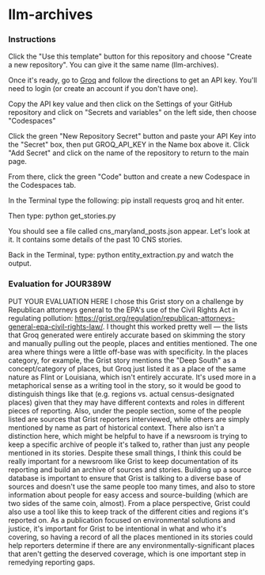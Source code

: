# llm-archives

### Instructions

Click the "Use this template" button for this repository and choose "Create a new repository". You can give it the same name (llm-archives).

Once it's ready, go to [Groq](https://console.groq.com/keys) and follow the directions to get an API key. You'll need to login (or create an account if you don't have one).

Copy the API key value and then click on the Settings of your GitHub repository and click on "Secrets and variables" on the left side, then choose "Codespaces"

Click the green "New Repository Secret" button and paste your API Key into the "Secret" box, then put GROQ_API_KEY in the Name box above it. Click "Add Secret" and click on the name of the repository to return to the main page.

From there, click the green "Code" button and create a new Codespace in the Codespaces tab.

In the Terminal type the following: pip install requests groq and hit enter.

Then type: python get_stories.py

You should see a file called cns_maryland_posts.json appear. Let's look at it. It contains some details of the past 10 CNS stories.

Back in the Terminal, type: python entity_extraction.py and watch the output.

### Evaluation for JOUR389W

PUT YOUR EVALUATION HERE
I chose this Grist story on a challenge by Republican attorneys general to the EPA's use of the Civil Rights Act in regulating pollution: https://grist.org/regulation/republican-attorneys-general-epa-civil-rights-law/. I thought this worked pretty well — the lists that Groq generated were entirely accurate based on skimming the story and manually pulling out the people, places and entities mentioned. The one area where things were a little off-base was with specificity. In the places category, for example, the Grist story mentions the "Deep South" as a concept/category of places, but Groq just listed it as a place of the same nature as Flint or Louisiana, which isn't entirely accurate. It's used more in a metaphorical sense as a writing tool in the story, so it would be good to distinguish things like that (e.g. regions vs. actual census-designated places) given that they may have different contexts and roles in different pieces of reporting. Also, under the people section, some of the people listed are sources that Grist reporters interviewed, while others are simply mentioned by name as part of historical context. There also isn't a distinction here, which might be helpful to have if a newsroom is trying to keep a specific archive of people it's talked to, rather than just any people mentioned in its stories. Despite these small things, I think this could be really important for a newsroom like Grist to keep documentation of its reporting and build an archive of sources and stories. Building up a source database is important to ensure that Grist is talking to a diverse base of sources and doesn't use the same people too many times, and also to store information about people for easy access and source-building (which are two sides of the same coin, almost). From a place perspective, Grist could also use a tool like this to keep track of the different cities and regions it's reported on. As a publication focused on environmental solutions and justice, it's important for Grist to be intentional in what and who it's covering, so having a record of all the places mentioned in its stories could help reporters determine if there are any environmentally-significant places that aren't getting the deserved coverage, which is one important step in remedying reporting gaps.
